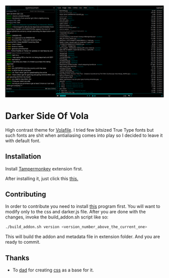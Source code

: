 ![voladark](https://raw.githubusercontent.com/Szero/darker-side-of-vola/master/voladark.png)

Darker Side Of Vola
===================

High contrast theme for [Volafile](https://volafile.org).
I tried few bitsized True Type fonts but such fonts are
shit when antialiasing comes into play so I decided to leave it with default font.

Installation
------------

Install [Tampermonkey](https://tampermonkey.net/) extension first.

After installing it, just click this
[this.](https://github.com/szero/darker-side-of-vola/raw/master/extension/darker.user.js)

Contributing
------------

In order to contribute you need to install [this](https://github.com/Szero/stuff2str)
program first. You will want to modify only to the css and darker.js file.
After you are done with the changes, invoke the build_addon.sh script like so:

```sh
./build_addon.sh version <version_number_above_the_current_one>
```
This will build the addon and metadata file in extension folder. And you are ready to commit.

Thanks
------

- To [dad](https://github.com/voladad) for creating [css](https://userstyles.org/styles/103946/as-dark-as-my-soul) as
a base for it.
